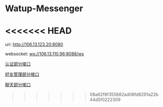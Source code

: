 # Watup-Messenger
<<<<<<< HEAD
=======

uri: <http://106.13.123.20:8080>

websocket: <ws://106.13.110.96:8088/ws>

[认证部分接口](oauth-server/README.md)

[好友管理部分接口](friendmanaging/README.md)

[聊天部分接口](messaging/README.md)

>>>>>>> 08a62f8f355682ad08fd8291a22b44d5f0222309
